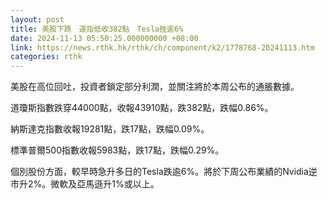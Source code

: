 ```yaml
---
layout: post
title: 美股下跌　道指低收382點　Tesla挫逾6%
date: 2024-11-13 05:50:25.000000000 +08:00
link: https://news.rthk.hk/rthk/ch/component/k2/1778768-20241113.htm
categories: rthk
---
```


美股在高位回吐，投資者鎖定部分利潤，並關注將於本周公布的通脹數據。

道瓊斯指數跌穿44000點，收報43910點，跌382點，跌幅0.86%。

納斯達克指數收報19281點，跌17點，跌幅0.09%。

標準普爾500指數收報5983點，跌17點，跌幅0.29%。

個別股份方面，較早時急升多日的Tesla跌逾6%。將於下周公布業績的Nvidia逆市升2%。微軟及亞馬遜升1%或以上。
